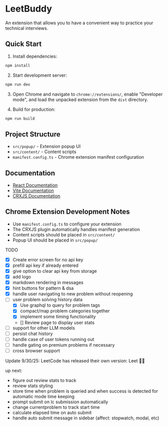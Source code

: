 # LeetBuddy

An extension that allows you to have a convenient way to practice your technical interviews.

## Quick Start

1. Install dependencies:

```bash
npm install
```

2. Start development server:

```bash
npm run dev
```

3. Open Chrome and navigate to `chrome://extensions/`, enable "Developer mode", and load the unpacked extension from the `dist` directory.

4. Build for production:

```bash
npm run build
```

## Project Structure

- `src/popup/` - Extension popup UI
- `src/content/` - Content scripts
- `manifest.config.ts` - Chrome extension manifest configuration

## Documentation

- [React Documentation](https://reactjs.org/)
- [Vite Documentation](https://vitejs.dev/)
- [CRXJS Documentation](https://crxjs.dev/vite-plugin)

## Chrome Extension Development Notes

- Use `manifest.config.ts` to configure your extension
- The CRXJS plugin automatically handles manifest generation
- Content scripts should be placed in `src/content/`
- Popup UI should be placed in `src/popup/`

TODO

- [x] Create error screen for no api key
- [x] prefill api key if already entered
- [x] give option to clear api key from storage
- [x] add logo
- [x] markdown rendering in messages
- [x] hint buttons for pattern & dsa
- [x] handle user navigating to new problem without reopening
- [ ] user problem solving history data
  - [x] Use graphql to query for problem tags
  - [x] compact/map problem categories together
  - [x] implement some timing functionality
  - [] Review page to display user stats
- [ ] support for other LLM models
- [ ] persist chat history
- [ ] handle case of user tokens running out
- [ ] handle gating on premium problems if necessary
- [ ] cross browser support

Update 9/30/25: LeetCode has released their own version: Leet 🫡😭

up next:

- figure out review stats to track
- review stats styling
- store time when problem is queried and when success is detected for automatic mode time keeping
- prompt submit on lc submission automatically
- change currentproblem to track start time
- calculate elapsed time on auto submit
- handle auto submit message in sidebar (affect: stopwatch, modal, etc)
